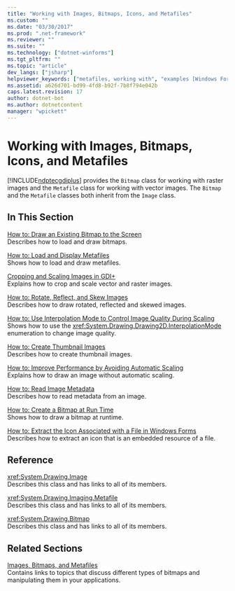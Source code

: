 ```yaml
---
title: "Working with Images, Bitmaps, Icons, and Metafiles"
ms.custom: ""
ms.date: "03/30/2017"
ms.prod: ".net-framework"
ms.reviewer: ""
ms.suite: ""
ms.technology: ["dotnet-winforms"]
ms.tgt_pltfrm: ""
ms.topic: "article"
dev_langs: ["jsharp"]
helpviewer_keywords: ["metafiles, working with", "examples [Windows Forms], bitmaps", "examples [Windows Forms], images", "bitmaps [Windows Forms], working with", "images [Windows Forms], working with", "examples [Windows Forms], metafiles"]
ms.assetid: a626d701-bd99-4fd8-b92f-7b8f794e042b
caps.latest.revision: 17
author: dotnet-bot
ms.author: dotnetcontent
manager: "wpickett"
---
```

# Working with Images, Bitmaps, Icons, and Metafiles
[!INCLUDE[ndptecgdiplus](../../../../includes/ndptecgdiplus-md.md)] provides the `Bitmap` class for working with raster images and the `Metafile` class for working with vector images. The `Bitmap` and the `Metafile` classes both inherit from the `Image` class.  
  
## In This Section  
 [How to: Draw an Existing Bitmap to the Screen](../../../../docs/framework/winforms/advanced/how-to-draw-an-existing-bitmap-to-the-screen.md)  
 Describes how to load and draw bitmaps.  
  
 [How to: Load and Display Metafiles](../../../../docs/framework/winforms/advanced/how-to-load-and-display-metafiles.md)  
 Shows how to load and draw metafiles.  
  
 [Cropping and Scaling Images in GDI+](../../../../docs/framework/winforms/advanced/cropping-and-scaling-images-in-gdi.md)  
 Explains how to crop and scale vector and raster images.  
  
 [How to: Rotate, Reflect, and Skew Images](../../../../docs/framework/winforms/advanced/how-to-rotate-reflect-and-skew-images.md)  
 Describes how to draw rotated, reflected and skewed images.  
  
 [How to: Use Interpolation Mode to Control Image Quality During Scaling](../../../../docs/framework/winforms/advanced/how-to-use-interpolation-mode-to-control-image-quality-during-scaling.md)  
 Shows how to use the <xref:System.Drawing.Drawing2D.InterpolationMode> enumeration to change image quality.  
  
 [How to: Create Thumbnail Images](../../../../docs/framework/winforms/advanced/how-to-create-thumbnail-images.md)  
 Describes how to create thumbnail images.  
  
 [How to: Improve Performance by Avoiding Automatic Scaling](../../../../docs/framework/winforms/advanced/how-to-improve-performance-by-avoiding-automatic-scaling.md)  
 Explains how to draw an image without automatic scaling.  
  
 [How to: Read Image Metadata](../../../../docs/framework/winforms/advanced/how-to-read-image-metadata.md)  
 Describes how to read metadata from an image.  
  
 [How to: Create a Bitmap at Run Time](../../../../docs/framework/winforms/advanced/how-to-create-a-bitmap-at-run-time.md)  
 Shows how to draw a bitmap at runtime.  
  
 [How to: Extract the Icon Associated with a File in Windows Forms](../../../../docs/framework/winforms/advanced/how-to-extract-the-icon-associated-with-a-file-in-windows-forms.md)  
 Describes how to extract an icon that is an embedded resource of a file.  
  
## Reference  
 <xref:System.Drawing.Image>  
 Describes this class and has links to all of its members.  
  
 <xref:System.Drawing.Imaging.Metafile>  
 Describes this class and has links to all of its members.  
  
 <xref:System.Drawing.Bitmap>  
 Describes this class and has links to all of its members.  
  
## Related Sections  
 [Images, Bitmaps, and Metafiles](../../../../docs/framework/winforms/advanced/images-bitmaps-and-metafiles.md)  
 Contains links to topics that discuss different types of bitmaps and manipulating them in your applications.
